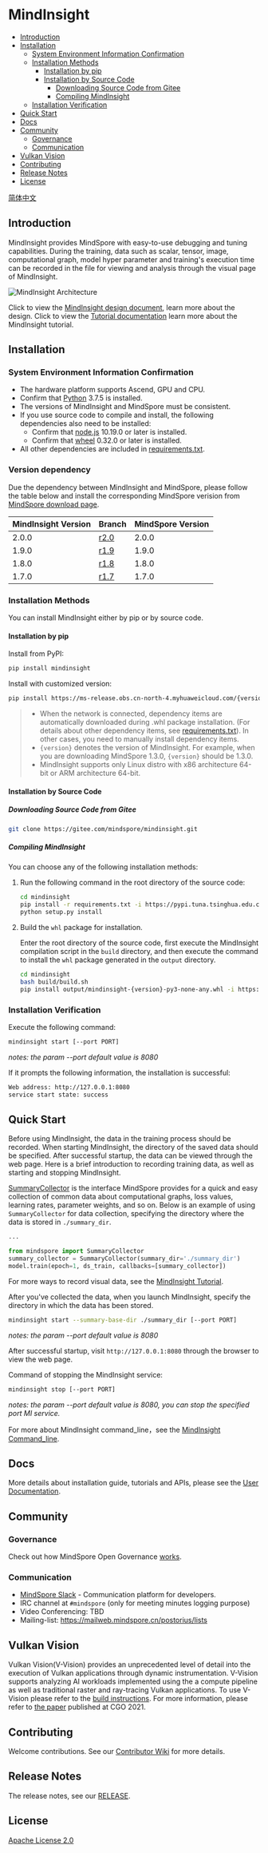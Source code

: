 # MindInsight

<!-- TOC -->

- [Introduction](#introduction)
- [Installation](#installation)
    - [System Environment Information Confirmation](#system-environment-information-confirmation)
    - [Installation Methods](#installation-methods)
        - [Installation by pip](#installation-by-pip)
        - [Installation by Source Code](#installation-by-source-code)
            - [Downloading Source Code from Gitee](#downloading-source-code-from-gitee)
            - [Compiling MindInsight](#compiling-mindInsight)
    - [Installation Verification](#installation-verification)
- [Quick Start](#quick-start)
- [Docs](#docs)
- [Community](#community)
    - [Governance](#governance)
    - [Communication](#communication)
- [Vulkan Vision](#vulkan-vision)
- [Contributing](#contributing)
- [Release Notes](#release-notes)
- [License](#license)

<!-- /TOC -->

[简体中文](./README_CN.md)

## Introduction

MindInsight provides MindSpore with easy-to-use debugging and tuning capabilities. During the training, data such as scalar, tensor, image, computational graph, model hyper parameter and training's execution time can be recorded in the file for viewing and analysis through the visual page of MindInsight.

![MindInsight Architecture](docs/arch.png)

Click to view the [MindInsight design document](https://www.mindspore.cn/mindinsight/docs/en/master/training_visual_design.html), learn more about the design.
Click to view the [Tutorial documentation](https://www.mindspore.cn/mindinsight/docs/en/master/index.html) learn more about the MindInsight tutorial.

## Installation

### System Environment Information Confirmation

- The hardware platform supports Ascend, GPU and CPU.
- Confirm that [Python](https://www.python.org/ftp/python/3.7.5/Python-3.7.5.tgz) 3.7.5 is installed.
- The versions of MindInsight and MindSpore must be consistent.
- If you use source code to compile and install, the following dependencies also need to be installed:
    - Confirm that [node.js](https://nodejs.org/en/download/) 10.19.0 or later is installed.
    - Confirm that [wheel](https://pypi.org/project/wheel/) 0.32.0 or later is installed.
- All other dependencies are included in [requirements.txt](https://gitee.com/mindspore/mindinsight/blob/master/requirements.txt).

### Version dependency

Due the dependency between MindInsight and MindSpore, please follow the table below and install the corresponding MindSpore verision from [MindSpore download page](https://www.mindspore.cn/versions/en).

| MindInsight Version | Branch                                                    | MindSpore Version |
| ------------------ | --------------------------------------------------------- | ----------------- |
| 2.0.0              | [r2.0](https://gitee.com/mindspore/mindinsight/tree/r2.0/) | 2.0.0           |
| 1.9.0              | [r1.9](https://gitee.com/mindspore/mindinsight/tree/r1.9/) | 1.9.0           |
| 1.8.0              | [r1.8](https://gitee.com/mindspore/mindinsight/tree/r1.8/) | 1.8.0           |
| 1.7.0              | [r1.7](https://gitee.com/mindspore/mindinsight/tree/r1.7/) | 1.7.0           |

### Installation Methods

You can install MindInsight either by pip or by source code.

#### Installation by pip

Install from PyPI:

```bash
pip install mindinsight
```

Install with customized version:

```bash
pip install https://ms-release.obs.cn-north-4.myhuaweicloud.com/{version}/MindInsight/any/mindinsight-{version}-py3-none-any.whl --trusted-host ms-release.obs.cn-north-4.myhuaweicloud.com -i https://pypi.tuna.tsinghua.edu.cn/simple
```

> - When the network is connected, dependency items are automatically downloaded during .whl package installation. (For details about other dependency items, see [requirements.txt](https://gitee.com/mindspore/mindinsight/blob/master/requirements.txt)). In other cases, you need to manually install dependency items.
> - `{version}` denotes the version of MindInsight. For example, when you are downloading MindSpore 1.3.0, `{version}` should be 1.3.0.
> - MindInsight supports only Linux distro with x86 architecture 64-bit or ARM architecture 64-bit.

#### Installation by Source Code

##### Downloading Source Code from Gitee

```bash
git clone https://gitee.com/mindspore/mindinsight.git
```

##### Compiling MindInsight

You can choose any of the following installation methods:

1. Run the following command in the root directory of the source code:

    ```bash
    cd mindinsight
    pip install -r requirements.txt -i https://pypi.tuna.tsinghua.edu.cn/simple
    python setup.py install
    ```

2. Build the `whl` package for installation.

    Enter the root directory of the source code, first execute the MindInsight compilation script in the `build` directory, and then execute the command to install the `whl` package generated in the `output` directory.

    ```bash
    cd mindinsight
    bash build/build.sh
    pip install output/mindinsight-{version}-py3-none-any.whl -i https://pypi.tuna.tsinghua.edu.cn/simple
    ```

### Installation Verification

Execute the following command:

```bash
mindinsight start [--port PORT]
```

*notes: the param --port default value is 8080*

If it prompts the following information, the installation is successful:

```bash
Web address: http://127.0.0.1:8080
service start state: success
```

## Quick Start

Before using MindInsight, the data in the training process should be recorded. When starting MindInsight, the directory of the saved data should be specified. After successful startup, the data can be viewed through the web page. Here is a brief introduction to recording training data, as well as starting and stopping MindInsight.

[SummaryCollector](https://www.mindspore.cn/docs/en/master/api_python/mindspore/mindspore.SummaryCollector.html#mindspore.SummaryCollector) is the interface MindSpore provides for a quick and easy collection of common data about computational graphs, loss values, learning rates, parameter weights, and so on. Below is an example of using `SummaryCollector` for data collection, specifying the directory where the data is stored in `./summary_dir`.

```python
...

from mindspore import SummaryCollector
summary_collector = SummaryCollector(summary_dir='./summary_dir')
model.train(epoch=1, ds_train, callbacks=[summary_collector])
```

For more ways to record visual data, see the [MindInsight Tutorial](https://www.mindspore.cn/mindinsight/docs/en/master/index.html).

After you've collected the data, when you launch MindInsight, specify the directory in which the data has been stored.

```bash
mindinsight start --summary-base-dir ./summary_dir [--port PORT]
```

*notes: the param --port default value is 8080*

After successful startup, visit `http://127.0.0.1:8080` through the browser to view the web page.

Command of stopping the MindInsight service:

```bash
mindinsight stop [--port PORT]
```

*notes: the param --port default value is 8080, you can stop the specified port MI service.*

For more about MindInsight command_line，see the [MindInsight Command_line](https://www.mindspore.cn/mindinsight/docs/en/r1.5/index.html).

## Docs

More details about installation guide, tutorials and APIs, please see the
[User Documentation](https://gitee.com/mindspore/docs).

## Community

### Governance

Check out how MindSpore Open Governance [works](https://gitee.com/mindspore/community/blob/master/governance.md).

### Communication

- [MindSpore Slack](https://join.slack.com/t/mindspore/shared_invite/zt-dgk65rli-3ex4xvS4wHX7UDmsQmfu8w) - Communication platform for developers.
- IRC channel at `#mindspore` (only for meeting minutes logging purpose)
- Video Conferencing: TBD
- Mailing-list: <https://mailweb.mindspore.cn/postorius/lists>

## Vulkan Vision

Vulkan Vision(V-Vision) provides an unprecedented level of detail into the execution of Vulkan applications through dynamic instrumentation. V-Vision supports analyzing AI workloads implemented using the a compute pipeline as well as traditional raster and ray-tracing Vulkan applications. To use V-Vision please refer to the [build instructions](https://gitee.com/mindspore/mindinsight/blob/master/ecosystem_tools/VulkanVision/README.md). For more information, please refer to [the paper](https://webdocs.cs.ualberta.ca/~amaral/papers/PankratzCGO21) published at CGO 2021.

## Contributing

Welcome contributions. See our [Contributor Wiki](https://gitee.com/mindspore/mindspore/blob/master/CONTRIBUTING.md) for more details.

## Release Notes

The release notes, see our [RELEASE](RELEASE.md).

## License

[Apache License 2.0](LICENSE)
